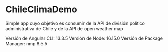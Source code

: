 # ChileClimaDemo
 Simple app cuyo objetivo es consumir de la API de división político administrativa de Chile y de la API de open weather map

 Versión de Angular CLI: 13.3.5
 Versión de Node: 16.15.0
 Versión de Package Manager: nmp 8.5.5

 
